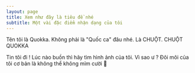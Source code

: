 ```yaml
---
layout: page
title: Xem như đây là tiêu đề nhé
subtitle: Một vài đặc điểm nhận dạng của tôi
---
```


Tên tôi là Quokka. Không phải là "Quốc ca" đâu nhé. Là CHUỘT. CHUỘT QUOKKA

Tin tôi đi ! Lúc nào buồn thì hãy tìm hình ảnh của tôi. Vì sao ư ? Đôi môi của tôi cơ bản là không thể không mỉm cười 🤣
